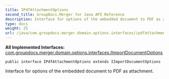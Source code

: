 ```yaml
---
title: IPdfAttachmentOptions
second_title: GroupDocs.Merger for Java API Reference
description: Interface for options of the embedded document to PDF as attachment.
type: docs
weight: 25
url: /java/com.groupdocs.merger.domain.options.interfaces/ipdfattachmentoptions/
---
```

**All Implemented Interfaces:**
[com.groupdocs.merger.domain.options.interfaces.IImportDocumentOptions](../../com.groupdocs.merger.domain.options.interfaces/iimportdocumentoptions)
```
public interface IPdfAttachmentOptions extends IImportDocumentOptions
```

Interface for options of the embedded document to PDF as attachment.
